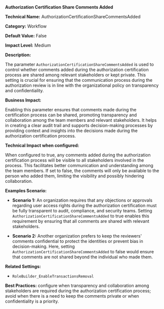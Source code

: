 **Authorization Certification Share Comments Added**

**Technical Name:** AuthorizationCertificationShareCommentsAdded

**Category:** Workflow

**Default Value:** False

**Impact Level:** Medium

**Description:**

The parameter `AuthorizationCertificationShareCommentsAdded` is used to control whether comments added during the authorization certification process are shared among relevant stakeholders or kept private. This setting is crucial for ensuring that the communication process during the authorization review is in line with the organizational policy on transparency and confidentiality.

**Business Impact:**

Enabling this parameter ensures that comments made during the certification process can be shared, promoting transparency and collaboration among the team members and relevant stakeholders. It helps in creating a clear audit trail and supports decision-making processes by providing context and insights into the decisions made during the authorization certification process.

**Technical Impact when configured:**

When configured to true, any comments added during the authorization certification process will be visible to all stakeholders involved in the process. This facilitates better communication and understanding among the team members. If set to false, the comments will only be available to the person who added them, limiting the visibility and possibly hindering collaboration.

**Examples Scenario:**

- **Scenario 1:** An organization requires that any objections or approvals regarding user access rights during the authorization certification must be fully transparent to audit, compliance, and security teams. Setting `AuthorizationCertificationShareCommentsAdded` to true enables this requirement by ensuring that all comments are shared with relevant stakeholders.
  
- **Scenario 2:** Another organization prefers to keep the reviewers' comments confidential to protect the identities or prevent bias in decision-making. Here, setting `AuthorizationCertificationShareCommentsAdded` to false would ensure that comments are not shared beyond the individual who made them.

**Related Settings:** 

- `RoleBuilder_EnableTransactionsRemoval`

**Best Practices:** configure when transparency and collaboration among stakeholders are required during the authorization certification process; avoid when there is a need to keep the comments private or when confidentiality is a priority.